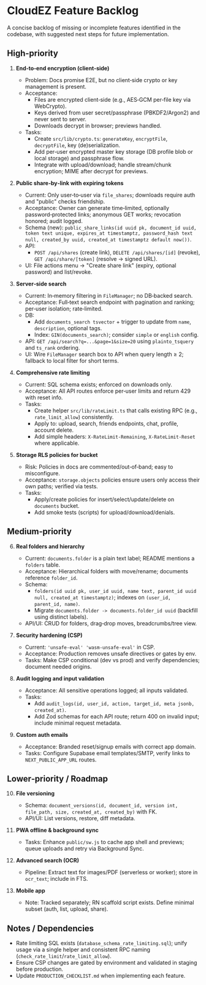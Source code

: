 # CloudEZ Feature Backlog

A concise backlog of missing or incomplete features identified in the codebase, with suggested next steps for future implementation.

## High-priority

1. **End‑to‑end encryption (client‑side)**
   - Problem: Docs promise E2E, but no client‑side crypto or key management is present.
   - Acceptance:
     - Files are encrypted client‑side (e.g., AES‑GCM per‑file key via WebCrypto).
     - Keys derived from user secret/passphrase (PBKDF2/Argon2) and never sent to server.
     - Downloads decrypt in browser; previews handled.
   - Tasks:
     - Create `src/lib/crypto.ts`: `generateKey`, `encryptFile`, `decryptFile`, key (de)serialization.
     - Add per‑user encrypted master key storage (DB profile blob or local storage) and passphrase flow.
     - Integrate with upload/download; handle stream/chunk encryption; MIME after decrypt for previews.

2. **Public share‑by‑link with expiring tokens**
   - Current: Only user‑to‑user via `file_shares`; downloads require auth and "public" checks friendship.
   - Acceptance: Owner can generate time‑limited, optionally password‑protected links; anonymous GET works; revocation honored; audit logged.
   - Schema (new): `public_share_links(id uuid pk, document_id uuid, token text unique, expires_at timestamptz, password_hash text null, created_by uuid, created_at timestamptz default now())`.
   - API:
     - `POST /api/shares` (create link), `DELETE /api/shares/[id]` (revoke), `GET /api/share/[token]` (resolve → signed URL).
   - UI: File actions menu → "Create share link" (expiry, optional password) and list/revoke.

3. **Server‑side search**
   - Current: In‑memory filtering in `FileManager`; no DB‑backed search.
   - Acceptance: Full‑text search endpoint with pagination and ranking; per‑user isolation; rate‑limited.
   - DB:
     - Add `documents_search tsvector` + trigger to update from `name`, `description`, optional tags.
     - Index: `GIN(documents_search)`; consider `simple` or `english` config.
   - API: `GET /api/search?q=...&page=1&size=20` using `plainto_tsquery` and `ts_rank` ordering.
   - UI: Wire `FileManager` search box to API when query length ≥ 2; fallback to local filter for short terms.

4. **Comprehensive rate limiting**
   - Current: SQL schema exists; enforced on downloads only.
   - Acceptance: All API routes enforce per‑user limits and return 429 with reset info.
   - Tasks:
     - Create helper `src/lib/rateLimit.ts` that calls existing RPC (e.g., `rate_limit_allow`) consistently.
     - Apply to: upload, search, friends endpoints, chat, profile, account delete.
     - Add simple headers: `X-RateLimit-Remaining`, `X-RateLimit-Reset` where applicable.

5. **Storage RLS policies for bucket**
   - Risk: Policies in docs are commented/out‑of‑band; easy to misconfigure.
   - Acceptance: `storage.objects` policies ensure users only access their own paths; verified via tests.
   - Tasks:
     - Apply/create policies for insert/select/update/delete on `documents` bucket.
     - Add smoke tests (scripts) for upload/download/denials.

## Medium‑priority

6. **Real folders and hierarchy**
   - Current: `documents.folder` is a plain text label; README mentions a `folders` table.
   - Acceptance: Hierarchical folders with move/rename; documents reference `folder_id`.
   - Schema:
     - `folders(id uuid pk, user_id uuid, name text, parent_id uuid null, created_at timestamptz)`; indexes on `(user_id, parent_id, name)`.
     - Migrate `documents.folder -> documents.folder_id uuid` (backfill using distinct labels).
   - API/UI: CRUD for folders, drag‑drop moves, breadcrumbs/tree view.

7. **Security hardening (CSP)**
   - Current: `'unsafe-eval' 'wasm-unsafe-eval'` in CSP.
   - Acceptance: Production removes unsafe directives or gates by env.
   - Tasks: Make CSP conditional (dev vs prod) and verify dependencies; document needed origins.

8. **Audit logging and input validation**
   - Acceptance: All sensitive operations logged; all inputs validated.
   - Tasks:
     - Add `audit_logs(id, user_id, action, target_id, meta jsonb, created_at)`.
     - Add Zod schemas for each API route; return 400 on invalid input; include minimal request metadata.

9. **Custom auth emails**
   - Acceptance: Branded reset/signup emails with correct app domain.
   - Tasks: Configure Supabase email templates/SMTP, verify links to `NEXT_PUBLIC_APP_URL` routes.

## Lower‑priority / Roadmap

10. **File versioning**
    - Schema: `document_versions(id, document_id, version int, file_path, size, created_at, created_by)` with FK.
    - API/UI: List versions, restore, diff metadata.

11. **PWA offline & background sync**
    - Tasks: Enhance `public/sw.js` to cache app shell and previews; queue uploads and retry via Background Sync.

12. **Advanced search (OCR)**
    - Pipeline: Extract text for images/PDF (serverless or worker); store in `ocr_text`; include in FTS.

13. **Mobile app**
    - Note: Tracked separately; RN scaffold script exists. Define minimal subset (auth, list, upload, share).

## Notes / Dependencies

- Rate limiting SQL exists (`database_schema_rate_limiting.sql`); unify usage via a single helper and consistent RPC naming (`check_rate_limit`/`rate_limit_allow`).
- Ensure CSP changes are gated by environment and validated in staging before production.
- Update `PRODUCTION_CHECKLIST.md` when implementing each feature.